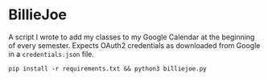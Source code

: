 # BillieJoe

A script I wrote to add my classes to my Google Calendar at the beginning of every semester.  Expects OAuth2 credentials as downloaded from Google in a `credentials.json` file.

```pip install -r requirements.txt && python3 billiejoe.py```